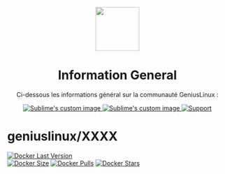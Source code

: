 <p align="center">
  <img width="100" src="https://github.com/GeniusLinux/readme-themes/blob/main/geliuslinux_logo.png"/>
</p>

<h1 align="center">Information General</h1>

<p align="center">Ci-dessous les informations général sur la communauté GeniusLinux :</p>

<p align="center">
  <a href="https://google.fr">
    <img src="https://img.shields.io/badge/Web%20Site-geniuslinux.io-94398d?style=for-the-badge" alt="Sublime's custom image"/>
  </a>
  <a href="https://discord.com">
    <img src="https://img.shields.io/badge/Discord-geniuslinux-94398d?style=for-the-badge&logo=discord" alt="Sublime's custom image"/>
  </a>
  <a href="https://opencollective.com/">
    <img src="https://img.shields.io/opencollective/all/geniuslinux?label=SUPPORT&logo=SUPPORT&style=for-the-badge" alt="Support"/>
  </a>
</p>

# geniuslinux/XXXX
[![Docker Last Version](https://img.shields.io/docker/v/geniuslinux/XXXX?color=green&label=VERSION&logo=VERSION&logoColor=green&sort=semver&style=for-the-badge)](https://img.shields.io/docker/v/geniuslinux/XXXX?color=green&label=VERSION&logo=VERSION&logoColor=green&sort=semver&style=for-the-badge "Docker Last Version")
</br>
[![Docker Size](https://img.shields.io/docker/image-size/geniuslinux/XXXX?color=blue&label=DOCKER%20SIZE&logo=DOCKER%20SIZE&logoColor=blue&style=for-the-badge)](https://img.shields.io/docker/image-size/geniuslinux/XXXX?color=blue&label=DOCKER%20SIZE&logo=IMAGE%20SIZE&logoColor=blue&style=for-the-badge "Docker Size")
[![Docker Pulls](https://img.shields.io/docker/pulls/geniuslinux/XXXX?label=DOCKER%20PULLS&logo=DOCKER%20PULLS&style=for-the-badge)](https://img.shields.io/docker/pulls/geniuslinux/XXXX?label=DOCKER%20PULLS&logo=DOCKER%20PULLS&style=for-the-badge "Docker Pulls")
[![Docker Stars](https://img.shields.io/docker/stars/geniuslinux/XXXX?label=DOCKER%20STARS&logo=DOCKER%20STARS&style=for-the-badge)](https://img.shields.io/docker/stars/geniuslinux/XXXX?label=DOCKER%20STARS&logo=DOCKER%20STARS&style=for-the-badge "Docker Stars")
